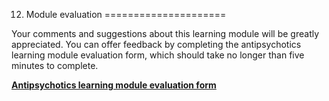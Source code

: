 12. Module evaluation
=====================

Your comments and suggestions about this learning module will be greatly appreciated. You can offer feedback by completing the antipsychotics learning module evaluation form, which should take no longer than five minutes to complete.

 [**Antipsychotics learning module evaluation form**](https://www.surveymonkey.com/s/antipsychotics)

